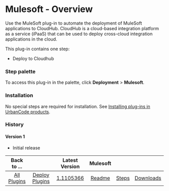 
# Mulesoft - Overview

Use the MuleSoft plug-in to automate the deployment of MuleSoft applications to CloudHub. CloudHub is a cloud-based integration platform as a service (iPaaS) that can be used to deploy cross-cloud integration applications in the cloud.

This plug-in contains one step:

* Deploy to Cloudhub

### Step palette

To access this plug-in in the palette, click **Deployment** > **Mulesoft**.

### Installation

No special steps are required for installation. See [Installing plug-ins in UrbanCode products](https://community.ibm.com/community/user/wasdevops/blogs/laurel-dickson-bull1/2022/06/13/install-plugins "Installing plug-ins in UrbanCode products").

### History

#### Version 1

* Initial release


|Back to ...||Latest Version|Mulesoft |||
| :---: | :---: | :---: | :---: | :---: | :---: |
|[All Plugins](../../index.md)|[Deploy Plugins](../README.md)|[1.1105366](https://raw.githubusercontent.com/UrbanCode/IBM-UCD-PLUGINS/main/files/mulesoft/plugins-mulesoft-1.1105366.zip)|[Readme](README.md)|[Steps](steps.md)|[Downloads](downloads.md)|
